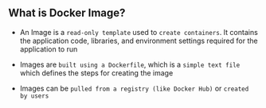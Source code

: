 ## What is Docker Image?

- An Image is a `read-only template` used to `create containers`. It contains the application code, libraries, and environment settings required for the application to run

- Images are `built using a Dockerfile`, which is a `simple text file` which defines the steps for creating the image

- Images can be `pulled from a registry (like Docker Hub)` or `created by users`
